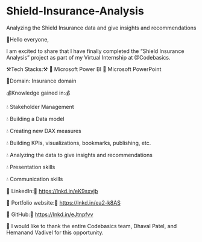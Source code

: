 # Shield-Insurance-Analysis
Analyzing the Shield Insurance data and give insights and recommendations

👋Hello everyone,

I am excited to share that I have finally completed the “Shield Insurance Analysis”  project as part of my Virtual Internship at @Codebasics.

⚒Tech Stacks:⚒
🔨       Microsoft Power BI
🔨       Microsoft PowerPoint

🏣Domain: Insurance domain

💰Knowledge gained in:💰

💧        Stakeholder Management

💧        Building a Data model

💧        Creating new DAX measures

💧        Building KPIs, visualizations, bookmarks, publishing, etc.

💧        Analyzing the data to give insights and recommendations

💧        Presentation skills

💧        Communication skills


📯 LinkedIn:📯 https://lnkd.in/eK9sxvjb

📯 Portfolio website:📯 https://lnkd.in/ea2-k8AS

📯 GitHub:📯 https://lnkd.in/eJtnpfvv

🍁 I would like to thank the entire Codebasics team, Dhaval Patel, and Hemanand Vadivel for this opportunity.
